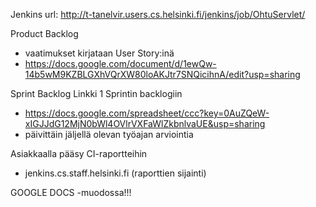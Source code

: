 Jenkins url:
http://t-tanelvir.users.cs.helsinki.fi/jenkins/job/OhtuServlet/

Product Backlog
- vaatimukset kirjataan User Story:inä
- https://docs.google.com/document/d/1ewQw-14b5wM9KZBLGXhVQrXW80loAKJtr7SNQicihnA/edit?usp=sharing

Sprint Backlog
Linkki 1 Sprintin backlogiin
- https://docs.google.com/spreadsheet/ccc?key=0AuZQeW-xIGJJdG12MjN0bWl4OVlrVXFaWlZkbnlvaUE&usp=sharing
- päivittäin jäljellä olevan työajan arviointia

Asiakkaalla pääsy CI-raportteihin
- jenkins.cs.staff.helsinki.fi (raporttien sijainti)

GOOGLE DOCS -muodossa!!!
